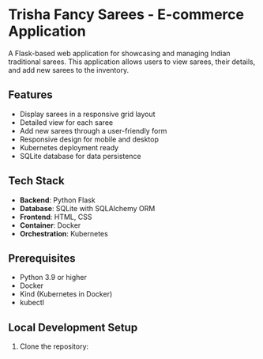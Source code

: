 # Trisha Fancy Sarees - E-commerce Application

A Flask-based web application for showcasing and managing Indian traditional sarees. This application allows users to view sarees, their details, and add new sarees to the inventory.

## Features

- Display sarees in a responsive grid layout
- Detailed view for each saree
- Add new sarees through a user-friendly form
- Responsive design for mobile and desktop
- Kubernetes deployment ready
- SQLite database for data persistence

## Tech Stack

- **Backend**: Python Flask
- **Database**: SQLite with SQLAlchemy ORM
- **Frontend**: HTML, CSS
- **Container**: Docker
- **Orchestration**: Kubernetes

## Prerequisites

- Python 3.9 or higher
- Docker
- Kind (Kubernetes in Docker)
- kubectl

## Local Development Setup

1. Clone the repository: